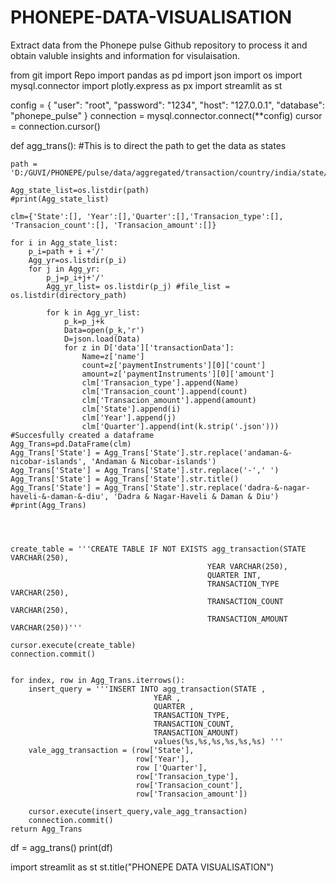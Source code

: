 # PHONEPE-DATA-VISUALISATION
Extract data from the Phonepe pulse Github repository to process it and obtain  valuble insights and information for visulaisation.

from git import Repo 
import pandas as pd
import json
import os
import mysql.connector
import plotly.express as px
import streamlit as st

config = {
    "user": "root", 
    "password": "1234",
    "host": "127.0.0.1",
    "database": "phonepe_pulse"
}
connection = mysql.connector.connect(**config)
cursor = connection.cursor()


def agg_trans():
#This is to direct the path to get the data as states

    path = 'D:/GUVI/PHONEPE/pulse/data/aggregated/transaction/country/india/state/'

    Agg_state_list=os.listdir(path)
    #print(Agg_state_list)

    clm={'State':[], 'Year':[],'Quarter':[],'Transacion_type':[], 'Transacion_count':[], 'Transacion_amount':[]}

    for i in Agg_state_list:
        p_i=path + i +'/'
        Agg_yr=os.listdir(p_i)
        for j in Agg_yr:
            p_j=p_i+j+'/'
            Agg_yr_list= os.listdir(p_j) #file_list = os.listdir(directory_path)

            for k in Agg_yr_list:
                p_k=p_j+k
                Data=open(p_k,'r')
                D=json.load(Data)
                for z in D['data']['transactionData']:
                    Name=z['name']
                    count=z['paymentInstruments'][0]['count']
                    amount=z['paymentInstruments'][0]['amount']
                    clm['Transacion_type'].append(Name)
                    clm['Transacion_count'].append(count)
                    clm['Transacion_amount'].append(amount)
                    clm['State'].append(i)
                    clm['Year'].append(j)
                    clm['Quarter'].append(int(k.strip('.json')))
    #Succesfully created a dataframe
    Agg_Trans=pd.DataFrame(clm)
    Agg_Trans['State'] = Agg_Trans['State'].str.replace('andaman-&-nicobar-islands', 'Andaman & Nicobar-islands')
    Agg_Trans['State'] = Agg_Trans['State'].str.replace('-',' ')
    Agg_Trans['State'] = Agg_Trans['State'].str.title()
    Agg_Trans['State'] = Agg_Trans['State'].str.replace('dadra-&-nagar-haveli-&-daman-&-diu', 'Dadra & Nagar-Haveli & Daman & Diu')
    #print(Agg_Trans)
    



    create_table = '''CREATE TABLE IF NOT EXISTS agg_transaction(STATE VARCHAR(250),
                                                YEAR VARCHAR(250),
                                                QUARTER INT,
                                                TRANSACTION_TYPE VARCHAR(250),
                                                TRANSACTION_COUNT VARCHAR(250),
                                                TRANSACTION_AMOUNT VARCHAR(250))'''

    cursor.execute(create_table)
    connection.commit()


    for index, row in Agg_Trans.iterrows():
        insert_query = '''INSERT INTO agg_transaction(STATE ,
                                    YEAR ,
                                    QUARTER ,
                                    TRANSACTION_TYPE,
                                    TRANSACTION_COUNT,
                                    TRANSACTION_AMOUNT) 
                                    values(%s,%s,%s,%s,%s,%s) '''
        vale_agg_transaction = (row['State'],
                                row['Year'],
                                row ['Quarter'], 
                                row['Transacion_type'], 
                                row['Transacion_count'],
                                row['Transacion_amount'])
        
        cursor.execute(insert_query,vale_agg_transaction)
        connection.commit()
    return Agg_Trans


df = agg_trans()
print(df)

import streamlit as st
st.title("PHONEPE DATA VISUALISATION")
